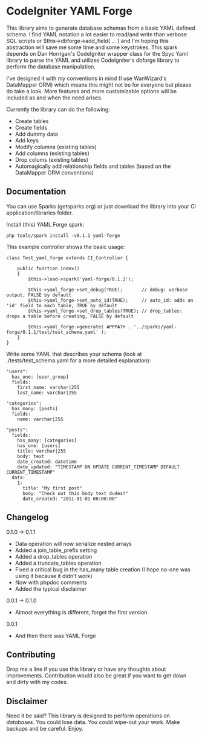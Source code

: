 CodeIgniter YAML Forge
======================
This library aims to generate database schemas from a basic YAML defined schema. I find YAML notation a lot easier to read/and write than verbose SQL scripts or $this->dbforge->add_field( ... ) and I'm hoping this abstraction will save me some time and some keystrokes. This spark depends on Dan Horrigan's CodeIgniter wrapper class for the Spyc Yaml library to parse the YAML and utilizes CodeIgniter's dbforge library to perform the database manipulation.

I've designed it with my conventions in mind (I use WanWizard's DataMapper ORM) which means this might not be for everyone but please do take a look. More features and more customizable options will be included as and when the need arises.

Currently the library can do the following:

 *   Create tables
 *   Create fields
 *   Add dummy data
 *   Add keys
 *   Modify columns (existing tables)
 *   Add columns (existing tables)
 *   Drop colums (existing tables)
 *   Automagically add relationship fields and tables (based on the DataMapper ORM conventions)

Documentation
-------------

You can use Sparks (getsparks.org) or just download the library into your CI application/libraries folder.

Install (this) YAML Forge spark:

    php tools/spark install -v0.1.1 yaml-forge

This example controller shows the basic usage:

    class Test_yaml_forge extends CI_Controller {
    
        public function index()
        {
            $this->load->spark('yaml-forge/0.1.1');
        
            $this->yaml_forge->set_debug(TRUE);       // debug: verbose output, FALSE by default
            $this->yaml_forge->set_auto_id(TRUE);     // auto_id: adds an 'id' field to each table, TRUE by default
            $this->yaml_forge->set_drop_tables(TRUE); // drop_tables: drops a table before creating, FALSE by default

            $this->yaml_forge->generate( APPPATH . '../sparks/yaml-forge/0.1.1/test/test_schema.yaml' );
        }
    }

Write some YAML that describes your schema (look at ./tests/text_schema.yaml
for a more detailed explanation):

    "users":
      has_one: [user_group]
      fields: 
        first_name: varchar|255
        last_name: varchar|255

    "categories":
      has_many: [posts]
      fields: 
        name: varchar|255

    "posts":
      fields:
        has_many: [categories]
        has_one: [users]
        title: varchar|255
        body: text
        date_created: datetime
        date_updated: "TIMESTAMP ON UPDATE CURRENT_TIMESTAMP DEFAULT CURRENT_TIMESTAMP"
      data:
        1:
          title: "My first post"
          body: "Check out this body text dudes!"
          date_created: "2011-01-01 00:00:00"

Changelog
---------
0.1.0 -> 0.1.1

 * Data operation will now serialize nested arrays
 * Added a join_table_prefix setting
 * Added a drop_tables operation
 * Added a truncate_tables operation
 * Fixed a critical bug in the has_many table creation (I hope no-one was using it because it didn't work)
 * Now with phpdoc comments
 * Added the typical disclaimer

0.0.1 -> 0.1.0

 * Almost everything is different, forget the first version

0.0.1
 
 * And then there was YAML Forge

Contributing
------------
Drop me a line if you use this library or have any thoughts about improvements. Contribution would also be great if you want to get down and dirty with my codes.

Disclaimer
----------
Need it be said? This library is designed to perform operations on *databases*. You could lose data. You could wipe-out your work. Make backups and be careful. Enjoy.
